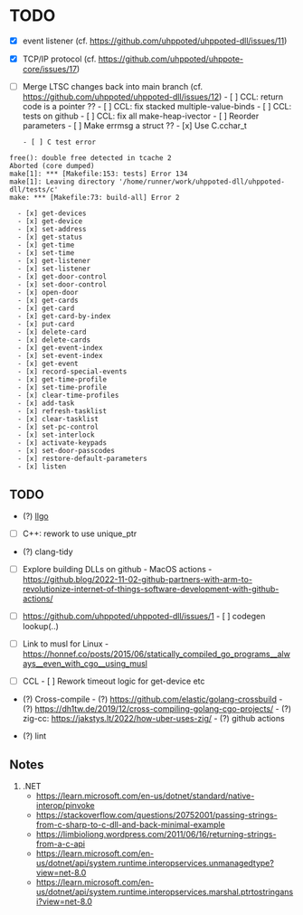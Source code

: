 # TODO

- [x] event listener (cf. https://github.com/uhppoted/uhppoted-dll/issues/11)
- [x] TCP/IP protocol (cf. https://github.com/uhppoted/uhppote-core/issues/17)
- [ ] Merge LTSC changes back into main branch (cf. https://github.com/uhppoted/uhppoted-dll/issues/12)
      - [ ] CCL: return code is a pointer ??
      - [ ] CCL: fix stacked multiple-value-binds
      - [ ] CCL: tests on github
      - [ ] CCL: fix all make-heap-ivector
      - [ ] Reorder parameters
      - [ ] Make errmsg a struct ??
      - [x] Use C.cchar_t

      - [ ] C test error
```
free(): double free detected in tcache 2
Aborted (core dumped)
make[1]: *** [Makefile:153: tests] Error 134
make[1]: Leaving directory '/home/runner/work/uhppoted-dll/uhppoted-dll/tests/c'
make: *** [Makefile:73: build-all] Error 2
```

      - [x] get-devices
      - [x] get-device
      - [x] set-address
      - [x] get-status
      - [x] get-time
      - [x] set-time
      - [x] get-listener
      - [x] set-listener
      - [x] get-door-control
      - [x] set-door-control
      - [x] open-door
      - [x] get-cards
      - [x] get-card
      - [x] get-card-by-index
      - [x] put-card
      - [x] delete-card
      - [x] delete-cards
      - [x] get-event-index
      - [x] set-event-index
      - [x] get-event
      - [x] record-special-events
      - [x] get-time-profile
      - [x] set-time-profile
      - [x] clear-time-profiles
      - [x] add-task
      - [x] refresh-tasklist
      - [x] clear-tasklist
      - [x] set-pc-control
      - [x] set-interlock
      - [x] activate-keypads
      - [x] set-door-passcodes
      - [x] restore-default-parameters
      - [x] listen

## TODO

- (?) [llgo](https://github.com/goplus/llgo)
- [ ] C++: rework to use unique_ptr
- (?) clang-tidy

- [ ] Explore building DLLs on github
      - MacOS actions
      - https://github.blog/2022-11-02-github-partners-with-arm-to-revolutionize-internet-of-things-software-development-with-github-actions/

- [ ] https://github.com/uhppoted/uhppoted-dll/issues/1
      - [ ] codegen lookup(..)

- [ ] Link to musl for Linux
      - https://honnef.co/posts/2015/06/statically_compiled_go_programs__always__even_with_cgo__using_musl

- [ ] CCL
      - [ ] Rework timeout logic for get-device etc

- (?) Cross-compile
      - (?) https://github.com/elastic/golang-crossbuild
      - (?) https://dh1tw.de/2019/12/cross-compiling-golang-cgo-projects/
      - (?) zig-cc: https://jakstys.lt/2022/how-uber-uses-zig/
      - (?) github actions

- (?) lint

## Notes

1. .NET
    - https://learn.microsoft.com/en-us/dotnet/standard/native-interop/pinvoke
    - https://stackoverflow.com/questions/20752001/passing-strings-from-c-sharp-to-c-dll-and-back-minimal-example
    - https://limbioliong.wordpress.com/2011/06/16/returning-strings-from-a-c-api
    - https://learn.microsoft.com/en-us/dotnet/api/system.runtime.interopservices.unmanagedtype?view=net-8.0
    - https://learn.microsoft.com/en-us/dotnet/api/system.runtime.interopservices.marshal.ptrtostringansi?view=net-8.0



